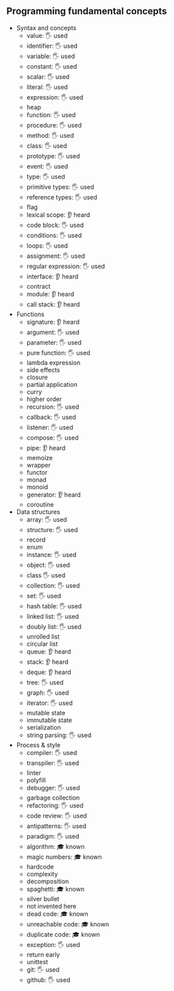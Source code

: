 ## Programming fundamental concepts

- Syntax and concepts
  - value: 🖐️ used
  - identifier: 🖐️ used
  - variable: 🖐️ used
  - constant: 🖐️ used
  - scalar: 🖐️ used
  - literal: 🖐️ used
  - expression: 🖐️ used
  - heap
  - function: 🖐️ used
  - procedure: 🖐️ used
  - method: 🖐️ used
  - class: 🖐️ used
  - prototype: 🖐️ used
  - event: 🖐️ used
  - type: 🖐️ used
  - primitive types: 🖐️ used
  - reference types: 🖐️ used
  - flag
  - lexical scope: 👂 heard
  - code block: 🖐️ used
  - conditions: 🖐️ used
  - loops: 🖐️ used
  - assignment: 🖐️ used
  - regular expression: 🖐️ used
  - interface: 👂 heard
  - contract
  - module: 👂 heard
  - call stack: 👂 heard
- Functions
  - signature: 👂 heard
  - argument: 🖐️ used
  - parameter: 🖐️ used
  - pure function: 🖐️ used
  - lambda expression
  - side effects
  - closure
  - partial application
  - curry
  - higher order
  - recursion: 🖐️ used
  - callback: 🖐️ used
  - listener: 🖐️ used
  - compose: 🖐️ used
  - pipe: 👂 heard
  - memoize
  - wrapper
  - functor
  - monad
  - monoid
  - generator: 👂 heard
  - coroutine
- Data structures
  - array: 🖐️ used
  - structure: 🖐️ used
  - record
  - enum
  - instance: 🖐️ used
  - object: 🖐️ used
  - class 🖐️ used
  - collection: 🖐️ used
  - set: 🖐️ used
  - hash table:  🖐️ used
  - linked list: 🖐️ used
  - doubly list: 🖐️ used
  - unrolled list
  - circular list
  - queue: 👂 heard
  - stack: 👂 heard
  - deque: 👂 heard
  - tree: 🖐️ used
  - graph: 🖐️ used
  - iterator: 🖐️ used
  - mutable state
  - immutable state
  - serialization
  - string parsing: 🖐️ used
- Process & style
  - compiler: 🖐️ used
  - transpiler: 🖐️ used
  - linter
  - polyfill
  - debugger: 🖐️ used
  - garbage collection 
  - refactoring: 🖐️ used
  - code review: 🖐️ used
  - antipatterns: 🖐️ used
  - paradigm: 🖐️ used
  - algorithm: 🎓 known
  - magic numbers: 🎓 known
  - hardcode
  - complexity
  - decomposition
  - spaghetti: 🎓 known
  - silver bullet
  - not invented here
  - dead code: 🎓 known
  - unreachable code: 🎓 known
  - duplicate code: 🎓 known
  - exception: 🖐️ used
  - return early
  - unittest
  - git: 🖐️ used
  - github: 🖐️ used
